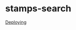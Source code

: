 # stamps-search

[Deploying](https://medium.com/@codealfi/deploying-django-project-on-ec2-instance-with-nginx-and-gunicorn-5e76b29a23c2)